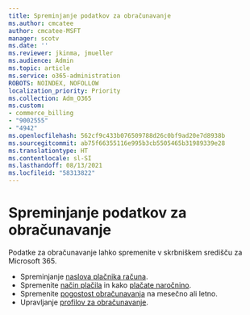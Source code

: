 ```yaml
---
title: Spreminjanje podatkov za obračunavanje
ms.author: cmcatee
author: cmcatee-MSFT
manager: scotv
ms.date: ''
ms.reviewer: jkinma, jmueller
ms.audience: Admin
ms.topic: article
ms.service: o365-administration
ROBOTS: NOINDEX, NOFOLLOW
localization_priority: Priority
ms.collection: Adm_O365
ms.custom:
- commerce_billing
- "9002555"
- "4942"
ms.openlocfilehash: 562cf9c433b076509788d26c0bf9ad20e7d8938b
ms.sourcegitcommit: ab75f66355116e995b3cb5505465b31989339e28
ms.translationtype: HT
ms.contentlocale: sl-SI
ms.lasthandoff: 08/13/2021
ms.locfileid: "58313822"
---
```

# <a name="change-billing-information"></a>Spreminjanje podatkov za obračunavanje

Podatke za obračunavanje lahko spremenite v skrbniškem središču za Microsoft 365. 

- Spreminjanje [naslova plačnika računa](https://docs.microsoft.com/microsoft-365/commerce/billing-and-payments/change-your-billing-addresses).
- Spremenite [način plačila](https://docs.microsoft.com/microsoft-365/commerce/billing-and-payments/manage-payment-methods) in kako [plačate naročnino](https://docs.microsoft.com/microsoft-365/commerce/billing-and-payments/pay-for-your-subscription).
- Spremenite [pogostost obračunavanja](https://docs.microsoft.com/microsoft-365/commerce/billing-and-payments/change-payment-frequency) na mesečno ali letno.
- Upravljanje [profilov za obračunavanje](https://docs.microsoft.com/microsoft-365/commerce/billing-and-payments/manage-billing-profiles).

